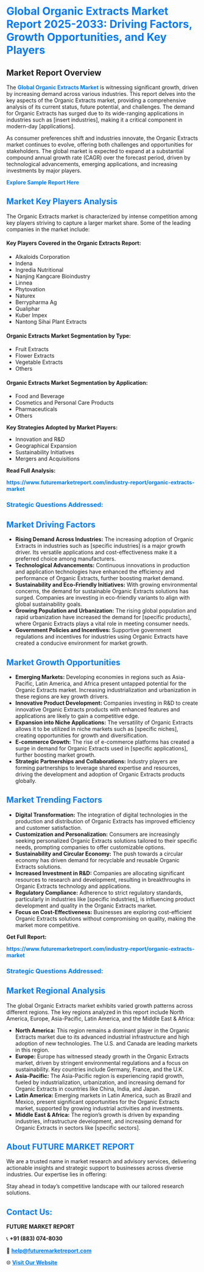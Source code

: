 <h1 style="color: #007BFF;">Global Organic Extracts Market Report 2025-2033: Driving Factors, Growth Opportunities, and Key Players</h1>

<section id="overview">
<h2>Market Report Overview</h2>
<p>The <a href="https://www.futuremarketreport.com/industry-report/organic-extracts-market" style="color: #007BFF; text-decoration: none;"><strong>Global Organic Extracts Market</strong></a> is witnessing significant growth, driven by increasing demand across various industries. This report delves into the key aspects of the Organic Extracts market, providing a comprehensive analysis of its current status, future potential, and challenges. The demand for Organic Extracts has surged due to its wide-ranging applications in industries such as [insert industries], making it a critical component in modern-day [applications].</p>
<p>As consumer preferences shift and industries innovate, the Organic Extracts market continues to evolve, offering both challenges and opportunities for stakeholders. The global market is expected to expand at a substantial compound annual growth rate (CAGR) over the forecast period, driven by technological advancements, emerging applications, and increasing investments by major players.</p>
</section>

<section id="overview">
<p><a href="https://www.futuremarketreport.com/request-sample/reportId=31313" style="color: #007BFF; text-decoration: none;"><strong>Explore Sample Report Here</strong></a></p>
</section>

<section id="key-players">
<h2 style="color: #007BFF;">Market Key Players Analysis</h2>
<p>The Organic Extracts market is characterized by intense competition among key players striving to capture a larger market share. Some of the leading companies in the market include:</p>
<h4>Key Players Covered in the Organic Extracts Report:</h4>
<ul><li>Alkaloids Corporation</li><li>Indena</li><li>Ingredia Nutritional</li><li>Nanjing Kangcare Bioindustry</li><li>Linnea</li><li>Phytovation</li><li>Naturex</li><li>Berrypharma Ag</li><li>Qualiphar</li><li>Kuber Impex</li><li>Nantong Sihai Plant Extracts</li></ul>
<h4>Organic Extracts Market Segmentation by Type:</h4>
<ul><li>Fruit Extracts</li><li>Flower Extracts</li><li>Vegetable Extracts</li><li>Others</li></ul>

<h4>Organic Extracts Market Segmentation by Application:</h4>
<ul><li>Food and Beverage</li><li>Cosmetics and Personal Care Products</li><li>Pharmaceuticals</li><li>Others</li></ul>
<p><strong>Key Strategies Adopted by Market Players:</strong></p>
<ul>
<li>Innovation and R&D</li>
<li>Geographical Expansion</li>
<li>Sustainability Initiatives</li>
<li>Mergers and Acquisitions</li>
</ul>
</section>

<section>
<p><strong>Read Full Analysis: </strong></p><a href="https://www.futuremarketreport.com/industry-report/organic-extracts-market" style="color: #007BFF; text-decoration: none;"><strong>https://www.futuremarketreport.com/industry-report/organic-extracts-market</strong></a>
<h3 style="color: #007BFF;">Strategic Questions Addressed:</h3>
</section>

<section id="driving-factors">
<h2 style="color: #007BFF;">Market Driving Factors</h2>
<ul>
<li><strong>Rising Demand Across Industries:</strong> The increasing adoption of Organic Extracts in industries such as [specific industries] is a major growth driver. Its versatile applications and cost-effectiveness make it a preferred choice among manufacturers.</li>
<li><strong>Technological Advancements:</strong> Continuous innovations in production and application technologies have enhanced the efficiency and performance of Organic Extracts, further boosting market demand.</li>
<li><strong>Sustainability and Eco-Friendly Initiatives:</strong> With growing environmental concerns, the demand for sustainable Organic Extracts solutions has surged. Companies are investing in eco-friendly variants to align with global sustainability goals.</li>
<li><strong>Growing Population and Urbanization:</strong> The rising global population and rapid urbanization have increased the demand for [specific products], where Organic Extracts plays a vital role in meeting consumer needs.</li>
<li><strong>Government Policies and Incentives:</strong> Supportive government regulations and incentives for industries using Organic Extracts have created a conducive environment for market growth.</li>
</ul>
</section>

<section id="growth-opportunities">
<h2 style="color: #007BFF;">Market Growth Opportunities</h2>
<ul>
<li><strong>Emerging Markets:</strong> Developing economies in regions such as Asia-Pacific, Latin America, and Africa present untapped potential for the Organic Extracts market. Increasing industrialization and urbanization in these regions are key growth drivers.</li>
<li><strong>Innovative Product Development:</strong> Companies investing in R&D to create innovative Organic Extracts products with enhanced features and applications are likely to gain a competitive edge.</li>
<li><strong>Expansion into Niche Applications:</strong> The versatility of Organic Extracts allows it to be utilized in niche markets such as [specific niches], creating opportunities for growth and diversification.</li>
<li><strong>E-commerce Growth:</strong> The rise of e-commerce platforms has created a surge in demand for Organic Extracts used in [specific applications], further boosting market growth.</li>
<li><strong>Strategic Partnerships and Collaborations:</strong> Industry players are forming partnerships to leverage shared expertise and resources, driving the development and adoption of Organic Extracts products globally.</li>
</ul>
</section>

<section id="trending-factors">
<h2 style="color: #007BFF;">Market Trending Factors</h2>
<ul>
<li><strong>Digital Transformation:</strong> The integration of digital technologies in the production and distribution of Organic Extracts has improved efficiency and customer satisfaction.</li>
<li><strong>Customization and Personalization:</strong> Consumers are increasingly seeking personalized Organic Extracts solutions tailored to their specific needs, prompting companies to offer customizable options.</li>
<li><strong>Sustainability and Circular Economy:</strong> The push towards a circular economy has driven demand for recyclable and reusable Organic Extracts solutions.</li>
<li><strong>Increased Investment in R&D:</strong> Companies are allocating significant resources to research and development, resulting in breakthroughs in Organic Extracts technology and applications.</li>
<li><strong>Regulatory Compliance:</strong> Adherence to strict regulatory standards, particularly in industries like [specific industries], is influencing product development and quality in the Organic Extracts market.</li>
<li><strong>Focus on Cost-Effectiveness:</strong> Businesses are exploring cost-efficient Organic Extracts solutions without compromising on quality, making the market more competitive.</li>
</ul>
</section>

<section>
<p><strong>Get Full Report: </strong></p><a href="https://www.futuremarketreport.com/industry-report/organic-extracts-market" style="color: #007BFF; text-decoration: none;"><strong>https://www.futuremarketreport.com/industry-report/organic-extracts-market</strong></a>
<h3 style="color: #007BFF;">Strategic Questions Addressed:</h3>
</section>


<section id="regional-analysis">
<h2 style="color: #007BFF;">Market Regional Analysis</h2>
<p>The global Organic Extracts market exhibits varied growth patterns across different regions. The key regions analyzed in this report include North America, Europe, Asia-Pacific, Latin America, and the Middle East & Africa:</p>
<ul>
<li><strong>North America:</strong> This region remains a dominant player in the Organic Extracts market due to its advanced industrial infrastructure and high adoption of new technologies. The U.S. and Canada are leading markets in this region.</li>
<li><strong>Europe:</strong> Europe has witnessed steady growth in the Organic Extracts market, driven by stringent environmental regulations and a focus on sustainability. Key countries include Germany, France, and the U.K.</li>
<li><strong>Asia-Pacific:</strong> The Asia-Pacific region is experiencing rapid growth, fueled by industrialization, urbanization, and increasing demand for Organic Extracts in countries like China, India, and Japan.</li>
<li><strong>Latin America:</strong> Emerging markets in Latin America, such as Brazil and Mexico, present significant opportunities for the Organic Extracts market, supported by growing industrial activities and investments.</li>
<li><strong>Middle East & Africa:</strong> The region’s growth is driven by expanding industries, infrastructure development, and increasing demand for Organic Extracts in sectors like [specific sectors].</li>
</ul>
</section>

<footer>
<h2 style="color: #007BFF;">About FUTURE MARKET REPORT</h2>
<p>We are a trusted name in market research and advisory services, delivering actionable insights and strategic support to businesses across diverse industries. Our expertise lies in offering:</p>

<p>Stay ahead in today’s competitive landscape with our tailored research solutions.</p>

<h2 style="color: #007BFF;">Contact Us:</h2>
<p><strong>FUTURE MARKET REPORT</strong></p>
<p>📞 <strong>+91 (883) 074-8030</strong></p>
<p>📧 <strong><a href="mailto:help@futuremarketreport.com" style="color: #007BFF;">help@futuremarketreport.com</a></strong></p>
<p>🌐 <strong><a href="https://www.futuremarketreport.com/" style="color: #007BFF;">Visit Our Website</a></strong></p>
</footer>